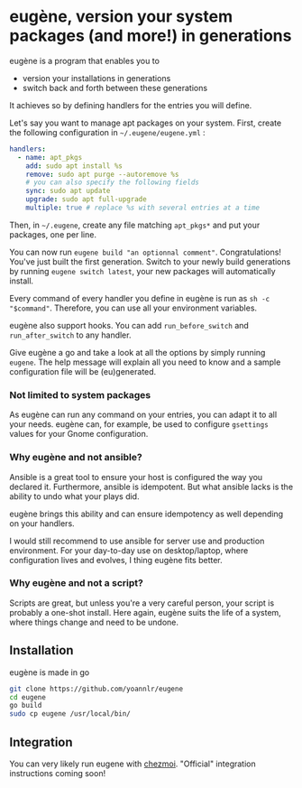 # eugène, version your system packages (and more!) in generations

eugène is a program that enables you to

- version your installations in generations
- switch back and forth between these generations

It achieves so by defining handlers for the entries you will define.

Let's say you want to manage apt packages on your system.
First, create the following configuration in `~/.eugene/eugene.yml` :

```yml
handlers:
  - name: apt_pkgs
    add: sudo apt install %s
    remove: sudo apt purge --autoremove %s
    # you can also specify the following fields
    sync: sudo apt update
    upgrade: sudo apt full-upgrade
    multiple: true # replace %s with several entries at a time
```

Then, in `~/.eugene`, create any file matching `apt_pkgs*` and put your packages, one per line.

You can now run `eugene build "an optionnal comment"`. Congratulations! You've just built the first generation.
Switch to your newly build generations by running `eugene switch latest`, your new packages will automatically install.

Every command of every handler you define in eugène is run as `sh -c "$command"`.
Therefore, you can use all your environment variables.

eugène also support hooks.
You can add `run_before_switch` and `run_after_switch` to any handler.

Give eugène a go and take a look at all the options by simply running `eugene`.
The help message will explain all you need to know and a sample configuration file will be (eu)generated.

### Not limited to system packages

As eugène can run any command on your entries, you can adapt it to all your needs.
eugène can, for example, be used to configure `gsettings` values for your Gnome configuration.

### Why eugène and not ansible?

Ansible is a great tool to ensure your host is configured the way you declared it.
Furthermore, ansible is idempotent.
But what ansible lacks is the ability to undo what your plays did.

eugène brings this ability and can ensure idempotency as well depending on your handlers.

I would still recommend to use ansible for server use and production environment.
For your day-to-day use on desktop/laptop, where configuration lives and evolves, I thing eugène fits better.

### Why eugène and not a script?

Scripts are great, but unless you're a very careful person, your script is probably a one-shot install.
Here again, eugène suits the life of a system, where things change and need to be undone.

## Installation

eugène is made in go

```sh
git clone https://github.com/yoannlr/eugene
cd eugene
go build
sudo cp eugene /usr/local/bin/
```

## Integration

You can very likely run eugene with [chezmoi](https://chezmoi.io). "Official" integration instructions coming soon!
